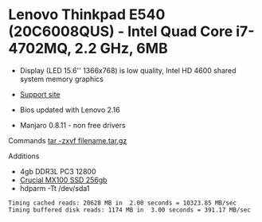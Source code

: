 # Lenovo Thinkpad E540 (20C6008QUS) - Intel Quad Core i7-4702MQ, 2.2 GHz, 6MB

* Display (LED 15.6'' 1366x768) is low quality, Intel HD 4600 shared system memory graphics

* [Support site](http://support.lenovo.com/us/en/products/laptops-and-netbooks/thinkpad-edge-laptops/thinkpad-edge-e540/20c6/008qus)

* Bios updated with Lenovo 2.16
* Manjaro 0.8.11 - non free drivers

Commands
[tar -zxvf filename.tar.gz](http://explainshell.com/explain?cmd=tar+-zxvf+filename.tar.gz)

Additions

* 4gb DDR3L PC3 12800
* [Crucial MX100 SSD 256gb](http://www.crucial.com/usa/en/ssd/ct256mx100ssd1)
* hdparm -Tt /dev/sda1
~~~ 
Timing cached reads: 20628 MB in  2.00 seconds = 10323.85 MB/sec
Timing buffered disk reads: 1174 MB in  3.00 seconds = 391.17 MB/sec
~~~



